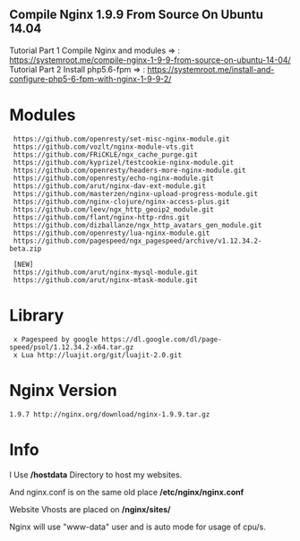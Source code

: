## Compile Nginx 1.9.9 From Source On Ubuntu 14.04

Tutorial Part 1 Compile Nginx and modules => : https://systemroot.me/compile-nginx-1-9-9-from-source-on-ubuntu-14-04/
Tutorial Part 2 Install php5.6-fpm => : https://systemroot.me/install-and-configure-php5-6-fpm-with-nginx-1-9-9-2/


# Modules

```
 https://github.com/openresty/set-misc-nginx-module.git
 https://github.com/vozlt/nginx-module-vts.git
 https://github.com/FRiCKLE/ngx_cache_purge.git
 https://github.com/kyprizel/testcookie-nginx-module.git
 https://github.com/openresty/headers-more-nginx-module.git
 https://github.com/openresty/echo-nginx-module.git
 https://github.com/arut/nginx-dav-ext-module.git
 https://github.com/masterzen/nginx-upload-progress-module.git
 https://github.com/nginx-clojure/nginx-access-plus.git
 https://github.com/leev/ngx_http_geoip2_module.git
 https://github.com/flant/nginx-http-rdns.git
 https://github.com/dizballanze/ngx_http_avatars_gen_module.git
 https://github.com/openresty/lua-nginx-module.git
 https://github.com/pagespeed/ngx_pagespeed/archive/v1.12.34.2-beta.zip
 
 [NEW]
 https://github.com/arut/nginx-mysql-module.git
 https://github.com/arut/nginx-mtask-module.git
```

# Library

```
 x Pagespeed by google https://dl.google.com/dl/page-speed/psol/1.12.34.2-x64.tar.gz
 x Lua http://luajit.org/git/luajit-2.0.git
 ```
# Nginx Version

```
1.9.7 http://nginx.org/download/nginx-1.9.9.tar.gz
```
# Info

I Use **/hostdata** Directory to host my websites.

And nginx.conf is on the same old place **/etc/nginx/nginx.conf**

Website Vhosts are placed on **/nginx/sites/**

Nginx will use "www-data" user and is auto mode for usage of cpu/s.
